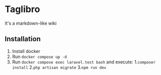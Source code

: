 # Taglibro

It's a markdown-like wiki

## Installation

1. Install docker
2. Run `docker compose up -d`
3. Run `docker compose exec laravel.test bash` and execute:
    1.`composer install`
    2.`php artisan migrate`
    3.`npm run dev`
